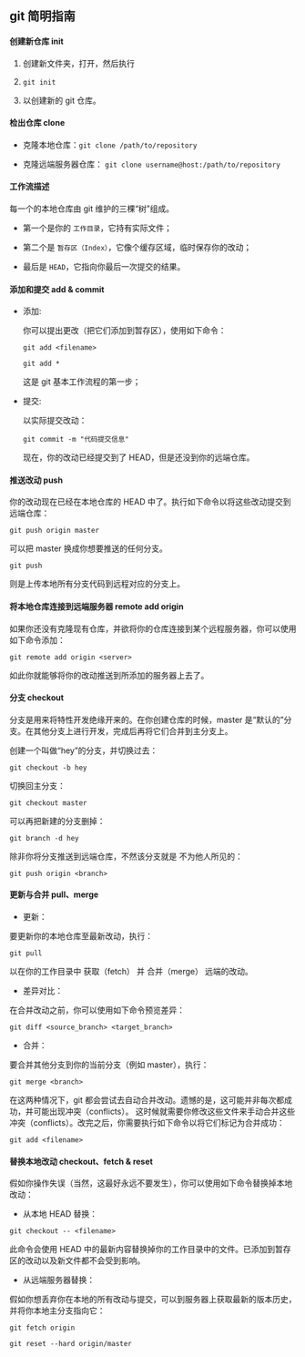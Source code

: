 ## git 简明指南

#### 创建新仓库 init

1. 创建新文件夹，打开，然后执行 

2. `git init`

3. 以创建新的 git 仓库。

#### 检出仓库 clone

* 克隆本地仓库：`git clone /path/to/repository`

* 克隆远端服务器仓库： `git clone username@host:/path/to/repository`

#### 工作流描述

每一个的本地仓库由 git 维护的三棵“树”组成。

* 第一个是你的 `工作目录`，它持有实际文件；

* 第二个是 `暂存区（Index）`，它像个缓存区域，临时保存你的改动<add>；

* 最后是 `HEAD`，它指向你最后一次提交的结果<commit>。

#### 添加和提交 add & commit

* 添加:

    你可以提出更改（把它们添加到暂存区），使用如下命令：

    `git add <filename>`

    `git add *`

    这是 git 基本工作流程的第一步；

* 提交:

    以实际提交改动：

    `git commit -m "代码提交信息"`

    现在，你的改动已经提交到了 HEAD，但是还没到你的远端仓库。

#### 推送改动 push

你的改动现在已经在本地仓库的 HEAD 中了。执行如下命令以将这些改动提交到远端仓库：

`git push origin master`

可以把 master 换成你想要推送的任何分支。

`git push`

则是上传本地所有分支代码到远程对应的分支上。

#### 将本地仓库连接到远端服务器 remote add origin

如果你还没有克隆现有仓库，并欲将你的仓库连接到某个远程服务器，你可以使用如下命令添加：

`git remote add origin <server>`

如此你就能够将你的改动推送到所添加的服务器上去了。

#### 分支 checkout

分支是用来将特性开发绝缘开来的。在你创建仓库的时候，master 是“默认的”分支。在其他分支上进行开发，完成后再将它们合并到主分支上。

创建一个叫做“hey”的分支，并切换过去：

`git checkout -b hey`

切换回主分支：

`git checkout master`

可以再把新建的分支删掉：

`git branch -d hey`

除非你将分支推送到远端仓库，不然该分支就是 不为他人所见的：

`git push origin <branch>`

#### 更新与合并 pull、merge

* 更新：

要更新你的本地仓库至最新改动，执行：

`git pull`

以在你的工作目录中 获取（fetch） 并 合并（merge） 远端的改动。

* 差异对比：

在合并改动之前，你可以使用如下命令预览差异：

`git diff <source_branch> <target_branch>`

* 合并：

要合并其他分支到你的当前分支（例如 master），执行：

`git merge <branch>`

在这两种情况下，git 都会尝试去自动合并改动。遗憾的是，这可能并非每次都成功，并可能出现冲突（conflicts）。 这时候就需要你修改这些文件来手动合并这些冲突（conflicts）。改完之后，你需要执行如下命令以将它们标记为合并成功：

`git add <filename>`

#### 替换本地改动 checkout、fetch & reset

假如你操作失误（当然，这最好永远不要发生），你可以使用如下命令替换掉本地改动：

* 从本地 HEAD 替换：

`git checkout -- <filename>`

此命令会使用 HEAD 中的最新内容替换掉你的工作目录中的文件。已添加到暂存区的改动以及新文件都不会受到影响。

* 从远端服务器替换：

假如你想丢弃你在本地的所有改动与提交，可以到服务器上获取最新的版本历史，并将你本地主分支指向它：

`git fetch origin`

`git reset --hard origin/master`


